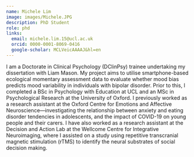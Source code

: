 ```yaml
---
name: Michele Lim
image: images/Michele.JPG
description: PhD Student
role: phd
links:
  email: michele.lim.15@ucl.ac.uk
  orcid: 0000-0001-8069-0416  
  google-scholar: MCLVeicAAAAJ&hl=en
---
```


I am a Doctorate in Clinical Psychology (DClinPsy) trainee undertaking my dissertation with Liam Mason. My project aims
to utilise smartphone-based ecological momentary assessment data to evaluate whether mood bias predicts mood variability 
in individuals with bipolar disorder. Prior to this, I completed a BSc in Psychology with Education at UCL and an MSc in 
Psychological Research at the University of Oxford. I previously worked as a research assistant at the Oxford Centre for 
Emotions and Affective Neuroscience—investigating the relationship between anxiety and eating disorder tendencies in 
adolescents, and the impact of COVID-19 on young people and their carers. I have also worked as a research assistant at 
the Decision and Action Lab at the Wellcome Centre for Integrative Neuroimaging, where I assisted on a study using 
repetitive transcranial magnetic stimulation (rTMS) to identify the neural substrates of social decision making. 
